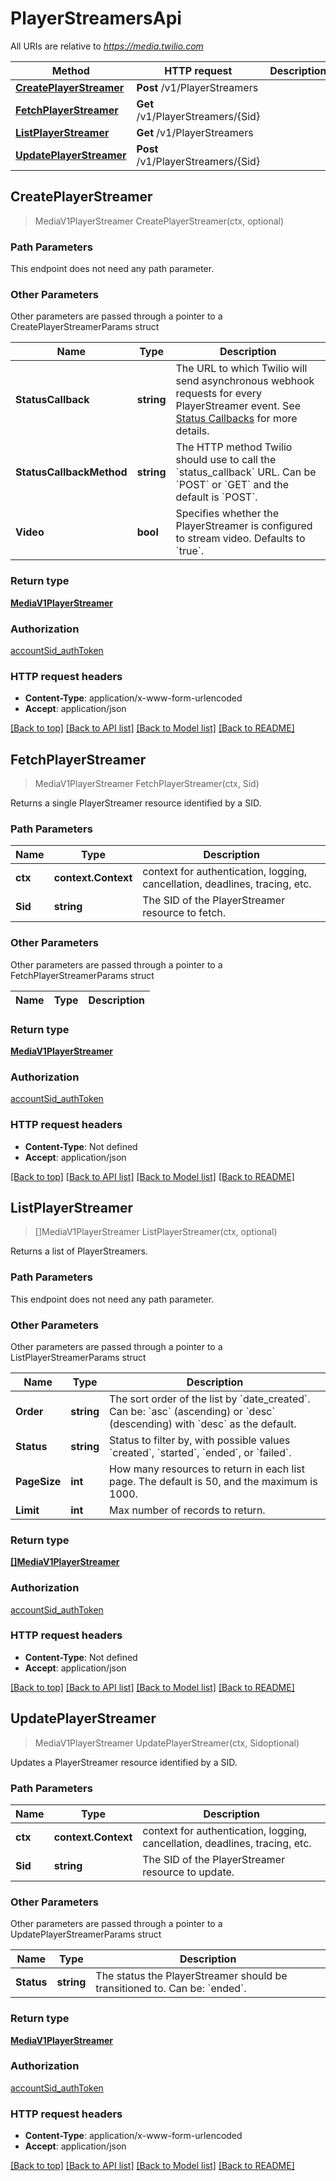 # PlayerStreamersApi

All URIs are relative to *https://media.twilio.com*

Method | HTTP request | Description
------------- | ------------- | -------------
[**CreatePlayerStreamer**](PlayerStreamersApi.md#CreatePlayerStreamer) | **Post** /v1/PlayerStreamers | 
[**FetchPlayerStreamer**](PlayerStreamersApi.md#FetchPlayerStreamer) | **Get** /v1/PlayerStreamers/{Sid} | 
[**ListPlayerStreamer**](PlayerStreamersApi.md#ListPlayerStreamer) | **Get** /v1/PlayerStreamers | 
[**UpdatePlayerStreamer**](PlayerStreamersApi.md#UpdatePlayerStreamer) | **Post** /v1/PlayerStreamers/{Sid} | 



## CreatePlayerStreamer

> MediaV1PlayerStreamer CreatePlayerStreamer(ctx, optional)



### Path Parameters

This endpoint does not need any path parameter.

### Other Parameters

Other parameters are passed through a pointer to a CreatePlayerStreamerParams struct


Name | Type | Description
------------- | ------------- | -------------
**StatusCallback** | **string** | The URL to which Twilio will send asynchronous webhook requests for every PlayerStreamer event. See [Status Callbacks](/docs/live/status-callbacks) for more details.
**StatusCallbackMethod** | **string** | The HTTP method Twilio should use to call the &#x60;status_callback&#x60; URL. Can be &#x60;POST&#x60; or &#x60;GET&#x60; and the default is &#x60;POST&#x60;.
**Video** | **bool** | Specifies whether the PlayerStreamer is configured to stream video. Defaults to &#x60;true&#x60;.

### Return type

[**MediaV1PlayerStreamer**](MediaV1PlayerStreamer.md)

### Authorization

[accountSid_authToken](../README.md#accountSid_authToken)

### HTTP request headers

- **Content-Type**: application/x-www-form-urlencoded
- **Accept**: application/json

[[Back to top]](#) [[Back to API list]](../README.md#documentation-for-api-endpoints)
[[Back to Model list]](../README.md#documentation-for-models)
[[Back to README]](../README.md)


## FetchPlayerStreamer

> MediaV1PlayerStreamer FetchPlayerStreamer(ctx, Sid)



Returns a single PlayerStreamer resource identified by a SID.

### Path Parameters


Name | Type | Description
------------- | ------------- | -------------
**ctx** | **context.Context** | context for authentication, logging, cancellation, deadlines, tracing, etc.
**Sid** | **string** | The SID of the PlayerStreamer resource to fetch.

### Other Parameters

Other parameters are passed through a pointer to a FetchPlayerStreamerParams struct


Name | Type | Description
------------- | ------------- | -------------

### Return type

[**MediaV1PlayerStreamer**](MediaV1PlayerStreamer.md)

### Authorization

[accountSid_authToken](../README.md#accountSid_authToken)

### HTTP request headers

- **Content-Type**: Not defined
- **Accept**: application/json

[[Back to top]](#) [[Back to API list]](../README.md#documentation-for-api-endpoints)
[[Back to Model list]](../README.md#documentation-for-models)
[[Back to README]](../README.md)


## ListPlayerStreamer

> []MediaV1PlayerStreamer ListPlayerStreamer(ctx, optional)



Returns a list of PlayerStreamers.

### Path Parameters

This endpoint does not need any path parameter.

### Other Parameters

Other parameters are passed through a pointer to a ListPlayerStreamerParams struct


Name | Type | Description
------------- | ------------- | -------------
**Order** | **string** | The sort order of the list by &#x60;date_created&#x60;. Can be: &#x60;asc&#x60; (ascending) or &#x60;desc&#x60; (descending) with &#x60;desc&#x60; as the default.
**Status** | **string** | Status to filter by, with possible values &#x60;created&#x60;, &#x60;started&#x60;, &#x60;ended&#x60;, or &#x60;failed&#x60;.
**PageSize** | **int** | How many resources to return in each list page. The default is 50, and the maximum is 1000.
**Limit** | **int** | Max number of records to return.

### Return type

[**[]MediaV1PlayerStreamer**](MediaV1PlayerStreamer.md)

### Authorization

[accountSid_authToken](../README.md#accountSid_authToken)

### HTTP request headers

- **Content-Type**: Not defined
- **Accept**: application/json

[[Back to top]](#) [[Back to API list]](../README.md#documentation-for-api-endpoints)
[[Back to Model list]](../README.md#documentation-for-models)
[[Back to README]](../README.md)


## UpdatePlayerStreamer

> MediaV1PlayerStreamer UpdatePlayerStreamer(ctx, Sidoptional)



Updates a PlayerStreamer resource identified by a SID.

### Path Parameters


Name | Type | Description
------------- | ------------- | -------------
**ctx** | **context.Context** | context for authentication, logging, cancellation, deadlines, tracing, etc.
**Sid** | **string** | The SID of the PlayerStreamer resource to update.

### Other Parameters

Other parameters are passed through a pointer to a UpdatePlayerStreamerParams struct


Name | Type | Description
------------- | ------------- | -------------
**Status** | **string** | The status the PlayerStreamer should be transitioned to. Can be: &#x60;ended&#x60;.

### Return type

[**MediaV1PlayerStreamer**](MediaV1PlayerStreamer.md)

### Authorization

[accountSid_authToken](../README.md#accountSid_authToken)

### HTTP request headers

- **Content-Type**: application/x-www-form-urlencoded
- **Accept**: application/json

[[Back to top]](#) [[Back to API list]](../README.md#documentation-for-api-endpoints)
[[Back to Model list]](../README.md#documentation-for-models)
[[Back to README]](../README.md)

